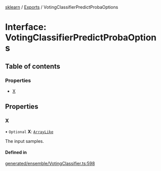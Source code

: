 [sklearn](../readme.md) / [Exports](../modules.md) / VotingClassifierPredictProbaOptions

# Interface: VotingClassifierPredictProbaOptions

## Table of contents

### Properties

- [X](VotingClassifierPredictProbaOptions.md#x)

## Properties

### X

• `Optional` **X**: [`ArrayLike`](../modules.md#arraylike)

The input samples.

#### Defined in

[generated/ensemble/VotingClassifier.ts:598](https://github.com/transitive-bullshit/scikit-learn-ts/blob/367336a/packages/sklearn/src/generated/ensemble/VotingClassifier.ts#L598)
